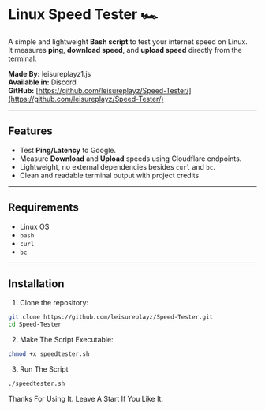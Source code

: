 # Linux Speed Tester 🏎️

A simple and lightweight **Bash script** to test your internet speed on Linux.  
It measures **ping**, **download speed**, and **upload speed** directly from the terminal.

**Made By:** leisureplayz1.js  
**Available in:** Discord  
**GitHub:** [https://github.com/leisureplayz/Speed-Tester/](https://github.com/leisureplayz/Speed-Tester/)

---

## Features

- Test **Ping/Latency** to Google.  
- Measure **Download** and **Upload** speeds using Cloudflare endpoints.  
- Lightweight, no external dependencies besides `curl` and `bc`.  
- Clean and readable terminal output with project credits.  

---

## Requirements

- Linux OS  
- `bash`  
- `curl`  
- `bc`  

---

## Installation

1. Clone the repository:

```bash
git clone https://github.com/leisureplayz/Speed-Tester.git
cd Speed-Tester
```

2. Make The Script Executable:
```bash 
chmod +x speedtester.sh
```
3. Run The Script
```bash 
./speedtester.sh
```
Thanks For Using It. Leave A Start If You Like It.
